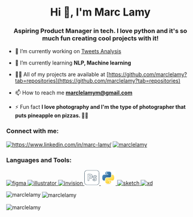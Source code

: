 <h1 align="center">Hi 👋, I'm Marc Lamy</h1>
<h3 align="center">Aspiring Product Manager in tech. I love python and it's so much fun creating cool projects with it!</h3>


- 🔭 I’m currently working on [Tweets Analysis](https://github.com/marclelamy/Tweets-Analysis)

- 🌱 I’m currently learning **NLP, Machine learning**

- 👨‍💻 All of my projects are available at [https://github.com/marclelamy?tab=repositories](https://github.com/marclelamy?tab=repositories)

- 📫 How to reach me **marclelamym@gmail.com**

- ⚡ Fun fact **I love photography and I'm the type of photographer that puts pineapple on pizzas. 🍍🍕**

<h3 align="left">Connect with me:</h3>
<p align="left">
<a href="https://linkedin.com/in/https://www.linkedin.com/in/marc-lamy/" target="blank"><img align="center" src="https://cdn.jsdelivr.net/npm/simple-icons@3.0.1/icons/linkedin.svg" alt="https://www.linkedin.com/in/marc-lamy/" height="30" width="40" /></a>
<a href="https://dribbble.com/marclelamy" target="blank"><img align="center" src="https://cdn.jsdelivr.net/npm/simple-icons@3.0.1/icons/dribbble.svg" alt="marclelamy" height="30" width="40" /></a>
</p>

<h3 align="left">Languages and Tools:</h3>
<p align="left"> <a href="https://www.figma.com/" target="_blank"> <img src="https://www.vectorlogo.zone/logos/figma/figma-icon.svg" alt="figma" width="40" height="40"/> </a> <a href="https://www.adobe.com/in/products/illustrator.html" target="_blank"> <img src="https://www.vectorlogo.zone/logos/adobe_illustrator/adobe_illustrator-icon.svg" alt="illustrator" width="40" height="40"/> </a> <a href="https://www.invisionapp.com/" target="_blank"> <img src="https://www.vectorlogo.zone/logos/invisionapp/invisionapp-icon.svg" alt="invision" width="40" height="40"/> </a> <a href="https://www.photoshop.com/en" target="_blank"> <img src="https://raw.githubusercontent.com/devicons/devicon/master/icons/photoshop/photoshop-line.svg" alt="photoshop" width="40" height="40"/> </a> <a href="https://www.python.org" target="_blank"> <img src="https://raw.githubusercontent.com/devicons/devicon/master/icons/python/python-original.svg" alt="python" width="40" height="40"/> </a> <a href="https://www.sketch.com/" target="_blank"> <img src="https://www.vectorlogo.zone/logos/sketchapp/sketchapp-icon.svg" alt="sketch" width="40" height="40"/> </a> <a href="https://www.adobe.com/products/xd.html" target="_blank"> <img src="https://cdn.worldvectorlogo.com/logos/adobe-xd.svg" alt="xd" width="40" height="40"/> </a> </p>

<p><img align="left" src="https://github-readme-stats.vercel.app/api/top-langs?username=marclelamy&show_icons=true&locale=en&layout=compact" alt="marclelamy" /></p>

<p>&nbsp;<img align="center" src="https://github-readme-stats.vercel.app/api?username=marclelamy&show_icons=true&locale=en" alt="marclelamy" /></p>

<p><img align="center" src="https://github-readme-streak-stats.herokuapp.com/?user=marclelamy&" alt="marclelamy" /></p>
